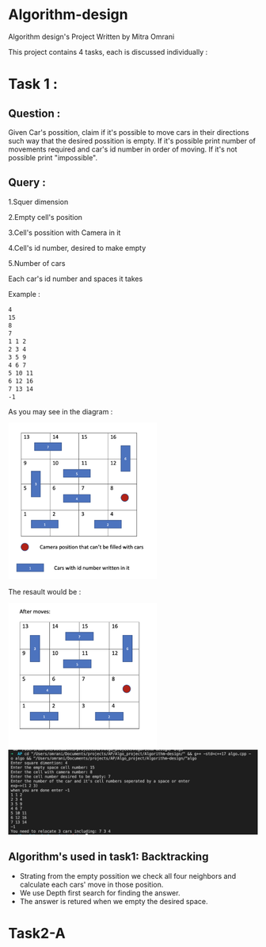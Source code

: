 # Algorithm-design
Algorithm design's Project
Written by Mitra Omrani

This project contains 4 tasks, each is discussed individually :

# Task 1 :

## Question :
Given Car's possition, claim if it's possible to move cars in their directions such way that the desired possition is empty.
If it's possible print number of movements required and car's id number in order of moving.
If it's not possible  print "impossible".

## Query :
1.Squer dimension 

2.Empty cell's position

3.Cell's possition with Camera in it

4.Cell's id number, desired to make empty 

5.Number of cars

Each car's id number and spaces it takes

Example :

    4
    15
    8
    7
    1 1 2
    2 3 4
    3 5 9
    4 6 7
    5 10 11
    6 12 16
    7 13 14
    -1
 
As you may see in the diagram :

<img src="guide/2.png" width="300">

The resault would be : 

<img src="guide/3.png" width="300">
<img src="guide/1.png" width="700">

## Algorithm's used in task1: Backtracking 
* Strating from the empty possition we check all four neighbors and calculate each cars' move in those position.
* We use Depth first search for finding the answer.
* The answer  is retured when we empty the desired space.


# Task2-A





